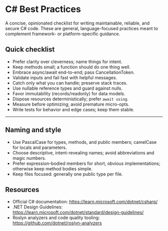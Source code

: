 # C# Best Practices

A concise, opinionated checklist for writing maintainable, reliable, and secure C# code. These are general, language-focused practices meant to complement framework- or platform-specific guidance.

## Quick checklist

- Prefer clarity over cleverness; name things for intent.
- Keep methods small; a function should do one thing well.
- Embrace async/await end-to-end; pass CancellationToken.
- Validate inputs and fail fast with helpful messages.
- Catch only what you can handle; preserve stack traces.
- Use nullable reference types and guard against nulls.
- Favor immutability (records/readonly) for data models.
- Dispose resources deterministically; prefer `await using`.
- Measure before optimizing; avoid premature micro-opts.
- Write tests for behavior and edge cases; keep them stable.

---

## Naming and style

- Use PascalCase for types, methods, and public members; camelCase for locals and parameters.
- Choose descriptive, intent-revealing names; avoid abbreviations and magic numbers.
- Prefer expression-bodied members for short, obvious implementations; otherwise keep method bodies simple.
- Keep files focused: generally one public type per file.

## Resources

- Official C# documentation: https://learn.microsoft.com/dotnet/csharp/
- .NET Design Guidelines: https://learn.microsoft.com/dotnet/standard/design-guidelines/
- Roslyn analyzers and code quality tooling: https://github.com/dotnet/roslyn-analyzers
